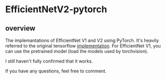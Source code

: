 # EfficientNetV2-pytorch

## overview

The implemantations of EfficientNet V1 and V2 using PyTorch.
It's heavily referred to the original tensorflow [implementation](https://github.com/google/automl/blob/master/efficientnetv2).
For EfficientNet V1, you can use the pretrained model (load the models used by torchvision).


I still haven't fully confirmed that it works.


If you have any questions, feel free to comment.


